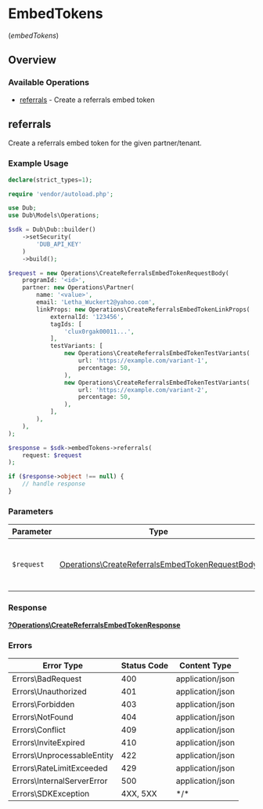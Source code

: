 # EmbedTokens
(*embedTokens*)

## Overview

### Available Operations

* [referrals](#referrals) - Create a referrals embed token

## referrals

Create a referrals embed token for the given partner/tenant.

### Example Usage

```php
declare(strict_types=1);

require 'vendor/autoload.php';

use Dub;
use Dub\Models\Operations;

$sdk = Dub\Dub::builder()
    ->setSecurity(
        'DUB_API_KEY'
    )
    ->build();

$request = new Operations\CreateReferralsEmbedTokenRequestBody(
    programId: '<id>',
    partner: new Operations\Partner(
        name: '<value>',
        email: 'Letha_Wuckert2@yahoo.com',
        linkProps: new Operations\CreateReferralsEmbedTokenLinkProps(
            externalId: '123456',
            tagIds: [
                'clux0rgak00011...',
            ],
            testVariants: [
                new Operations\CreateReferralsEmbedTokenTestVariants(
                    url: 'https://example.com/variant-1',
                    percentage: 50,
                ),
                new Operations\CreateReferralsEmbedTokenTestVariants(
                    url: 'https://example.com/variant-2',
                    percentage: 50,
                ),
            ],
        ),
    ),
);

$response = $sdk->embedTokens->referrals(
    request: $request
);

if ($response->object !== null) {
    // handle response
}
```

### Parameters

| Parameter                                                                                                          | Type                                                                                                               | Required                                                                                                           | Description                                                                                                        |
| ------------------------------------------------------------------------------------------------------------------ | ------------------------------------------------------------------------------------------------------------------ | ------------------------------------------------------------------------------------------------------------------ | ------------------------------------------------------------------------------------------------------------------ |
| `$request`                                                                                                         | [Operations\CreateReferralsEmbedTokenRequestBody](../../Models/Operations/CreateReferralsEmbedTokenRequestBody.md) | :heavy_check_mark:                                                                                                 | The request object to use for the request.                                                                         |

### Response

**[?Operations\CreateReferralsEmbedTokenResponse](../../Models/Operations/CreateReferralsEmbedTokenResponse.md)**

### Errors

| Error Type                 | Status Code                | Content Type               |
| -------------------------- | -------------------------- | -------------------------- |
| Errors\BadRequest          | 400                        | application/json           |
| Errors\Unauthorized        | 401                        | application/json           |
| Errors\Forbidden           | 403                        | application/json           |
| Errors\NotFound            | 404                        | application/json           |
| Errors\Conflict            | 409                        | application/json           |
| Errors\InviteExpired       | 410                        | application/json           |
| Errors\UnprocessableEntity | 422                        | application/json           |
| Errors\RateLimitExceeded   | 429                        | application/json           |
| Errors\InternalServerError | 500                        | application/json           |
| Errors\SDKException        | 4XX, 5XX                   | \*/\*                      |